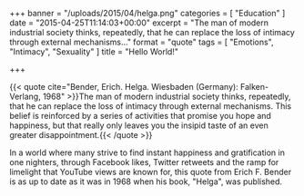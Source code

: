 +++
banner = "/uploads/2015/04/helga.png"
categories = [ "Education" ]
date = "2015-04-25T11:14:03+00:00"
excerpt = "The man of modern industrial society thinks, repeatedly, that he can replace the loss of intimacy through external mechanisms..."
format = "quote"
tags = [ "Emotions", "Intimacy", "Sexuality" ]
title = "Hello World!"

+++

{{< quote cite="Bender, Erich. Helga. Wiesbaden (Germany): Falken-Verlang, 1968" >}}The man of modern industrial society thinks, repeatedly, that he can replace the loss of intimacy through external mechanisms. This belief is reinforced by a series of activities that promise you hope and happiness, but that really only leaves you the insipid taste of an even greater disappointment.{{< /quote >}}

In a world where many strive to find instant happiness and gratification in one nighters, through Facebook likes, Twitter retweets and the ramp for limelight that YouTube views are known for, this quote from Erich F. Bender is as up to date as it was in 1968 when his book, "Helga", was published.
